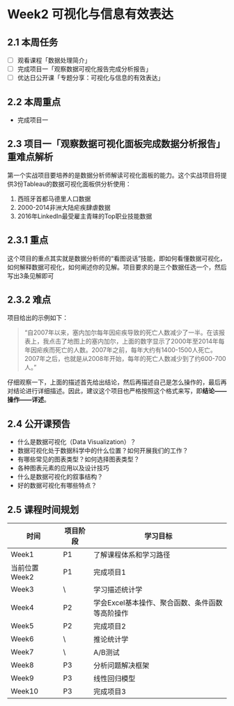 # Week2 可视化与信息有效表达
## 2.1 本周任务

  - [ ] 观看课程「数据处理简介」
  - [ ] 完成项目一「观察数据可视化报告完成分析报告」
  - [ ] 优达日公开课「专题分享：可视化与信息的有效表达」

## 2.2 本周重点
  - 完成项目一

## 2.3 项目一「观察数据可视化面板完成数据分析报告」重难点解析
第一个实战项目要培养的是数据分析师解读可视化面板的能力。这个实战项目将提供3份Tableau的数据可视化面板供分析使用：

1. 西班牙首都马德里人口数据
2. 2000-2014非洲大陆疟疾肆虐数据
3. 2016年LinkedIn最受雇主青睐的Top职业技能数据

## 2.3.1 重点

这个项目的重点其实就是数据分析师的“看图说话”技能，即如何看懂数据可视化，如何解释数据可视化，如何阐述你的见解。项目要求的是三个数据任选一个，然后写出3条见解即可

## 2.3.2 难点
项目给出的示例如下：
> “自2007年以来，塞内加尔每年因疟疾导致的死亡人数减少了一半。在该报表上，我点击了地图上的塞内加尔，上面的数字显示了2000年至2014年每年因疟疾而死亡的人数。2007年之前，每年大约有1400-1500人死亡。2007年之后，也就是从2008年开始，每年的死亡人数减少到了约600-700人。”

仔细观察一下，上面的描述首先给出结论，然后再描述自己是怎么操作的，最后再对结论进行详细描述。因此，建议这个项目也严格按照这个格式来写，即**结论——操作——详述**。

## 2.4 公开课预告
 - 什么是数据可视化（Data Visualization）？
 - 数据可视化处于数据科学中的什么位置？如何开展我们的工作？
 - 有哪些常见的图表类型？如何选择图表类型？
 - 各种图表元素的应用以及设计技巧
 - 什么是数据可视化的叙事结构？
 - 好的数据可视化有哪些特点？

## 2.5 课程时间规划

时间|项目阶段|学习目标
---|---|---
Week1| P1|了解课程体系和学习路径
当前位置Week2|P1|完成项目1
Week3|\ |学习描述统计学
Week4|P2|学会Excel基本操作、聚合函数、条件函数等高阶操作
Week5|P2|完成项目2
Week6|\ |推论统计学
Week7|\ |A/B测试
Week8|P3|分析问题解决框架
Week9|P3|线性回归模型
Week10|P3|完成项目3
